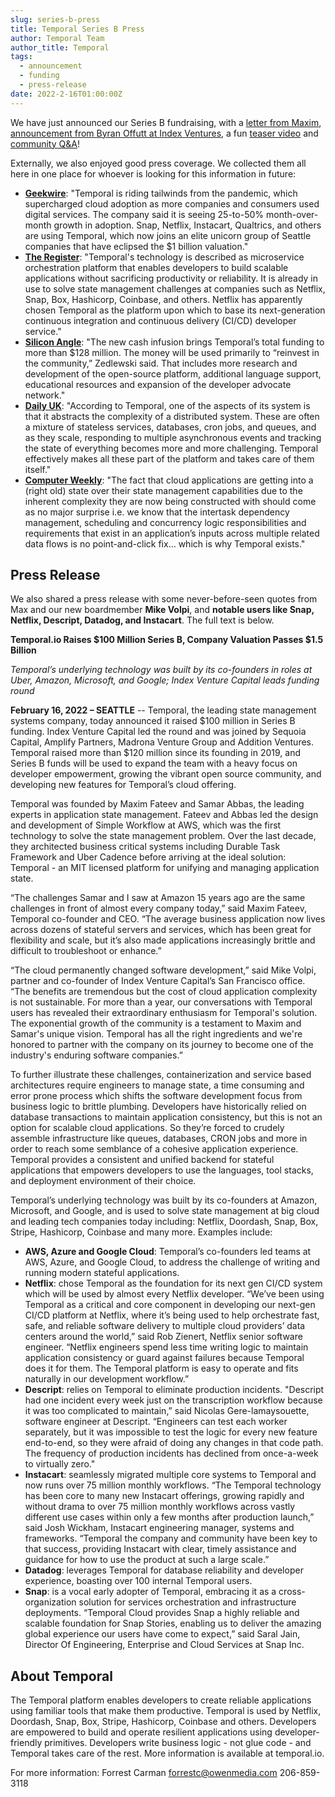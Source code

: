 ```yaml
---
slug: series-b-press
title: Temporal Series B Press
author: Temporal Team
author_title: Temporal
tags:
  - announcement
  - funding
  - press-release
date: 2022-2-16T01:00:00Z
---
```


<!--truncate-->

We have just announced our Series B fundraising, with a [letter from Maxim](/blog/series-b-announcement-open-letter), [announcement from Byran Offutt at Index Ventures](https://www.indexventures.com/perspectives/everything-is-a-workflow-our-investment-in-temporal/), a fun [teaser video](https://www.youtube.com/watch?v=RA7gRSXUXls) and [community Q&A](https://www.youtube.com/watch?v=E40KwlxZJFI)!

Externally, we also enjoyed good press coverage. We collected them all here in one place for whoever is looking for this information in future:

  - **[Geekwire](https://www.geekwire.com/2022/temporal-is-a-unicorn-developer-productivity-startup-lands-120m-at-1-5b-valuation/)**: "Temporal is riding tailwinds from the pandemic, which supercharged cloud adoption as more companies and consumers used digital services. The company said it is seeing 25-to-50% month-over-month growth in adoption. Snap, Netflix, Instacart, Qualtrics, and others are using Temporal, which now joins an elite unicorn group of Seattle companies that have eclipsed the $1 billion valuation."
  - [**The Register**](https://www.theregister.com/2022/02/16/temporal_103m_funding/): "Temporal's technology is described as microservice orchestration platform that enables developers to build scalable applications without sacrificing productivity or reliability. It is already in use to solve state management challenges at companies such as Netflix, Snap, Box, Hashicorp, Coinbase, and others. Netflix has apparently chosen Temporal as the platform upon which to base its next-generation continuous integration and continuous delivery (CI/CD) developer service."
  - [**Silicon Angle**](https://siliconangle.com/2022/02/16/temporal-raises-103-million-accelerate-development-stateful-cloud-applications/): "The new cash infusion brings Temporal’s total funding to more than $128 million. The money will be used primarily to “reinvest in the community,” Zedlewski said. That includes more research and development of the open-source platform, additional language support, educational resources and expansion of the developer advocate network."
  - [**Daily UK**](https://dailyuknews.com/tech/temporal-raises-103m-in-series-b-funding/): "According to Temporal, one of the aspects of its system is that it abstracts the complexity of a distributed system. These are often a mixture of stateless services, databases, cron jobs, and queues, and as they scale, responding to multiple asynchronous events and tracking the state of everything becomes more and more challenging. Temporal effectively makes all these part of the platform and takes care of them itself."
  - [**Computer Weekly**](https://www.computerweekly.com/blog/CW-Developer-Network/Temporal-calls-time-on-cloud-app-state-management): "The fact that cloud applications are getting into a (right old) state over their state management capabilities due to the inherent complexity they are now being constructed with should come as no major surprise i.e. we know that the intertask dependency management, scheduling and concurrency logic responsibilities and requirements that exist in an application’s inputs across multiple related data flows is no point-and-click fix… which is why Temporal exists."

## Press Release

We also shared a press release with some never-before-seen quotes from Max and our new boardmember **Mike Volpi**, and **notable users like Snap, Netflix, Descript, Datadog, and Instacart**. The full text is below.

**Temporal.io Raises $100 Million Series B, Company Valuation Passes $1.5 Billion**

_Temporal’s underlying technology was built by its co-founders in roles at Uber, Amazon, Microsoft, and Google; Index Venture Capital leads funding round_

**February 16, 2022 – SEATTLE** -- Temporal, the leading state management systems company, today announced it raised $100 million in Series B funding. Index Venture Capital led the round and was joined by Sequoia Capital, Amplify Partners, Madrona Venture Group and Addition Ventures. Temporal raised more than $120 million since its founding in 2019, and Series B funds will be used to expand the team with a heavy focus on developer empowerment, growing the vibrant open source community, and developing new features for Temporal’s cloud offering. 

Temporal was founded by Maxim Fateev and Samar Abbas, the leading experts in application state management. Fateev and Abbas led the design and development of Simple Workflow at AWS, which was the first technology to solve the state management problem. Over the last decade, they architected business critical systems including Durable Task Framework and Uber Cadence before arriving at the ideal solution: Temporal -  an MIT licensed platform for unifying and managing application state.

“The challenges Samar and I saw at Amazon 15 years ago are the same challenges in front of almost every company today,” said Maxim Fateev, Temporal co-founder and CEO. “The average business application now lives across dozens of stateful servers and services, which has been great for flexibility and scale, but it’s also made applications increasingly brittle and difficult to troubleshoot or enhance.”

“The cloud permanently changed software development,” said Mike Volpi, partner and co-founder of Index Venture Capital’s San Francisco office. “The benefits are tremendous but the cost of cloud application complexity is not sustainable. For more than a year, our conversations with Temporal users has revealed their extraordinary enthusiasm for Temporal's solution. The exponential growth of the community is a testament to Maxim and Samar's unique vision. Temporal has all the right ingredients and we're honored to partner with the company on its journey to become one of the industry's enduring software companies.”

To further illustrate these challenges, containerization and service based architectures require engineers to manage state, a time consuming and error prone process which shifts the software development focus from business logic to brittle plumbing. Developers have historically relied on database transactions to maintain application consistency, but this is not an option for scalable cloud applications. So they’re forced to crudely assemble infrastructure like queues, databases, CRON jobs and more in order to reach some semblance of a cohesive application experience. Temporal provides a consistent and unified backend for stateful applications that empowers developers to use the languages, tool stacks, and deployment environment of their choice.

Temporal’s underlying technology was built by its co-founders at Amazon, Microsoft, and Google, and is used to solve state management at big cloud and leading tech companies today including: Netflix, Doordash, Snap, Box, Stripe, Hashicorp, Coinbase and many more. Examples include:

  - **AWS, Azure and Google Cloud**: Temporal’s co-founders led teams at AWS, Azure, and Google Cloud, to address the challenge of writing and running modern stateful applications. 
  - **Netflix**: chose Temporal as the foundation for its next gen CI/CD system which will be used by almost every Netflix developer. “We’ve been using Temporal as a critical and core component in developing our next-gen CI/CD platform at Netflix, where it’s being used to help orchestrate fast, safe, and reliable software delivery to multiple cloud providers’ data centers around the world,” said Rob Zienert, Netflix senior software engineer. “Netflix engineers spend less time writing logic to maintain application consistency or guard against failures because Temporal does it for them. The Temporal platform is easy to operate and fits naturally in our development workflow.”
  - **Descript**: relies on Temporal to eliminate production incidents. "Descript had one incident every week just on the transcription workflow because it was too complicated to maintain,” said Nicolas Gere-lamaysouette, software engineer at Descript. “Engineers can test each worker separately, but it was impossible to test the logic for every new feature end-to-end, so they were afraid of doing any changes in that code path. The frequency of production incidents has declined from once-a-week to virtually zero." 
  - **Instacart**: seamlessly migrated multiple core systems to Temporal and now runs over 75 million monthly workflows. “The Temporal technology has been core to many new Instacart offerings, growing rapidly and without drama to over 75 million monthly workflows across vastly different use cases within only a few months after production launch,” said Josh Wickham, Instacart engineering manager, systems and frameworks. “Temporal the company and community have been key to that success, providing Instacart with clear, timely assistance and guidance for how to use the product at such a large scale.”
  - **Datadog**: leverages Temporal for database reliability and developer experience, boasting over 100 internal Temporal users. 
  - **Snap**: is a vocal early adopter of Temporal, embracing it as a cross-organization solution for services orchestration and infrastructure deployments. “Temporal Cloud provides Snap a highly reliable and scalable foundation for Snap Stories, enabling us to deliver the amazing global experience our users have come to expect,” said Saral Jain, Director Of Engineering, Enterprise and Cloud Services at Snap Inc.


## About Temporal

The Temporal platform enables developers to create reliable applications using familiar tools that make them productive. Temporal is used by Netflix, Doordash, Snap, Box, Stripe, Hashicorp, Coinbase and others. Developers are empowered to build and operate resilient applications using developer-friendly primitives. Developers write business logic - not glue code - and Temporal takes care of the rest. More information is available at temporal.io.
  
For more information:	Forrest Carman forrestc@owenmedia.com	206-859-3118


